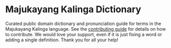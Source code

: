 
# Majukayang Kalinga Dictionary

Curated public domain dictionary and pronunciation guide for terms in the Majukayang Kalinga language. See the [contributing guide](https://github.com/drumworkteam/term/blob/make/.github/contributing.md) for details on how to contribute. We would love your support, even if it is just fixing a word or adding a single definition. Thank you for all your help!